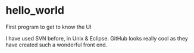 # hello_world
First program to get to know the UI

I have used SVN before, in Unix & Eclipse. GitHub looks really cool as they have created such a wonderful front end.
